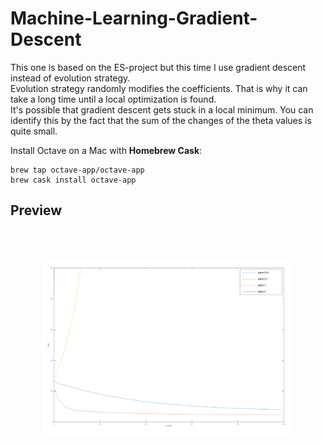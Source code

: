 # Machine-Learning-Gradient-Descent
This one is based on the ES-project but this time I use gradient descent instead of evolution strategy.<br>
Evolution strategy randomly modifies the coefficients. That is why it can take a long time until a local optimization is found.<br>
It's possible that gradient descent gets stuck in a local minimum. You can identify this by the fact that the sum of the changes of the theta values is quite small.<br>

Install Octave on a Mac with <b>Homebrew Cask</b>: <br>
```
brew tap octave-app/octave-app
brew cask install octave-app
```

## Preview<br>
<img src="./images/result-gd.png" width="400" style="padding:50px;">
